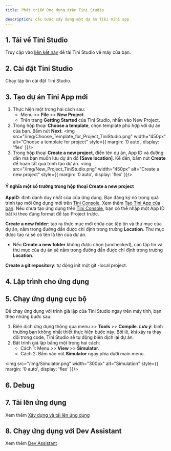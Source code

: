 ```yaml
---
title: Phát triển ứng dụng trên Tini Studio

description: các bước xây dựng một dự án Tiki mini app
---
```


## 1. Tải về Tini Studio
 
Truy cập vào [liên kết này](https://developers.tiki.vn/downloads) để tải Tini Studio về máy của bạn.

## 2. Cài đặt Tini Studio

Chạy tập tin cài đặt Tini Studio.

## 3. Tạo dự án Tini App mới

1. Thực hiện một trong hai cách sau:
   - Menu >> **File** >> **New Project**.
   - Trên trang **Getting Started** của Tini Studio, nhấn vào New Project.
2. Trong hộp thoại **Choose a template**, chọn template phù hợp với dự án của bạn. Bấm nút **Next**.
   <img src="/img/Choose_Template_for_Project_TiniStudio.png" width="450px" alt="Choose a template for project" style={{ margin: '0 auto', display: 'flex' }}/> 
3. Trong hộp thoại **Create a new project**, điền tên dự án, App ID và đường dẫn mà bạn muốn lưu dự án đó **[Save location]**. Kế đến, bấm nút **Create** để hoàn tất quá trình tạo dự án.
   <img src="/img/New_Project_TiniStudio.png" width="450px" alt="Create a new project" style={{ margin: '0 auto', display: 'flex' }}/>

#### Ý nghĩa một số trường trong hộp thoại Create a new project

**AppID**: định danh duy nhất của của ứng dụng. Bạn đăng ký nó trong quá trình tạo mới ứng dụng mới trên [Tini Console](https://developer.tiki.vn/apps). Xem thêm [Tạo Tini App của bạn](/docs/introduce/create). Nếu chưa tạo ứng dụng trên [Tini Console](https://developer.tiki.vn/apps), bạn có thể nhập một App ID bất kì theo đúng format để tạo Project trước.

**Create a new folder**: tạo ra thực mục mới chứa các tập tin và thư mục của dự án, nằm trong đường dẫn được chỉ định trong trường **Location**. Thư mục được tao ra sẽ có tên là tên của dự án. 

- Nếu **Create a new folder** không được chọn (unchecked), các tập tin và thư mục của dự án sẽ nằm trong đường dẫn được chỉ định trong trường **Location**.

**Create a git repository**: tự động init một git -local project.

## 4. Lập trình cho ứng dụng

## 5. Chạy ứng dụng cục bộ

Để chạy ứng dụng với trình giả lập của Tini Studio ngay trên máy tính, bạn theo những bước sau:

1. Biên dịch ứng dụng thông qua menu >> **Tools** >> **Compile**.
   ***Lưu ý***: bình thường bạn không nhất thiết thực hiện bước này. Bởi lẽ, khi xảy ra thay đổi trong code, Tini Studio sẽ tự động biên dịch lại dự án.
2. Bật trình giả lập bằng một trong hai cách:
   - Cách 1: Menu >> **View** >> **Simulator**.
   - Cách 2: Bấm vào nút **Simulator** ngay phía dưới main menu.

<img src="/img/Simulator.png" width="300px" alt="Simulation" style={{ margin: '0 auto', display: 'flex' }}/>

## 6. Debug

## 7. Tải lên ứng dụng

Xem thêm [Xây dựng và tải lên ứng dụng](/docs/introduce/upload)

## 8. Chạy ứng dụng với Dev Assistant

Xem thêm [Dev Assistant](/docs/development/testing/dev-assistant) 